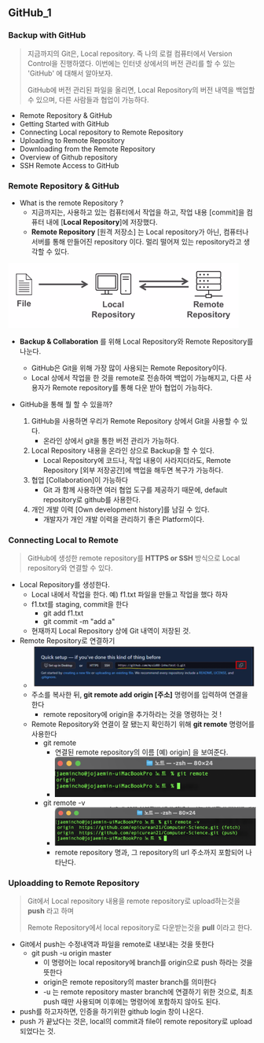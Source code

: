 ## GitHub_1

### Backup with GitHub

> 지금까지의 Git은, Local repository. 즉 나의 로컬 컴퓨터에서 Version Control을 진행하였다. 이번에는 인터넷 상에서의 버전 관리를 할 수 있는 'GitHub' 에 대해서 알아보자.
>
> GitHub에 버전 관리된 파일을 올리면, Local Repository의 버전 내역을 백업할 수 있으며, 다른 사람들과 협업이 가능하다.

- Remote Repository & GitHub
- Getting Started with GitHub
- Connecting Local repository to Remote Repository
- Uploading to Remote Repository
- Downloading from the Remote Repository
- Overview of Github repository
- SSH Remote Access to GitHub



### Remote Repository & GitHub

- What is the remote Repository ?
  - 지금까지는, 사용하고 있는 컴퓨터에서 작업을 하고, 작업 내용 [commit]을 컴퓨터 내에 [**Local Repository**]에 저장했다.
  - **Remote Repository** [원격 저장소] 는 Local repository가 아닌, 컴퓨터나 서버를 통해 만들어진 repository 이다. 멀리 떨어져 있는 repository라고 생각할 수 있다.

<img src="./readmeImg/forAfterMidTerm/remoteRepository.png" alt="remoteRepository" style="zoom:50%;" /> 

- **Backup & Collaboration** 를 위해 Local Repository와 Remote Repository를 나눈다.
  - GitHub은 Git을 위해 가장 많이 사용되는 Remote Repository이다.
  - Local 상에서 작업을 한 것을 remote로 전송하여 백업이 가능해지고, 다른 사용자가 Remote repository를 통해 다운 받아 협업이 가능하다.



- GitHub을 통해 뭘 할 수 있을까?
  1. GitHub을 사용하면 우리가 Remote Repository 상에서 Git을 사용할 수 있다.
     - 온라인 상에서 git을 통한 버전 관리가 가능하다.
  2. Local Repository 내용을 온라인 상으로 Backup을 할 수 있다.
     - Local Repository에 코드나, 작업 내용이 사라지더라도, Remote Repository [외부 저장공간]에 백업을 해두면 복구가 가능하다.
  3. 협업 [Collaboration]이 가능하다
     - Git 과 함께 사용하면 여러 협업 도구를 제공하기 때문에, default repository로 github를 사용한다.
  4. 개인 개발 이력 [Own development history]를 남길 수 있다.
     - 개발자가 개인 개발 이력을 관리하기 좋은 Platform이다.



### Connecting Local to Remote

> GitHub에 생성한 remote repository를 **HTTPS or SSH** 방식으로 Local repository와 연결할 수 있다. 

- Local Repository를 생성한다.
  - Local 내에서 작업을 한다. 예) f1.txt 파일을 만들고 작업을 했다 하자
  - f1.txt를 staging, commit을 한다
    - git add f1.txt
    - git commit -m "add a"
  - 현재까지 Local Repository 상에 Git 내역이 저장된 것.
- Remote Repository로 연결하기
  - <img src="./readmeImg/forAfterMidTerm/connectingToRemoteRepository.png" alt="connectingToRemoteRepository" style="zoom:50%;" /> 
  - 주소를 복사한 뒤, **git remote add origin [주소]** 명령어를 입력하여 연결을 한다
    - remote repository에 origin을 추가하라는 것을 명령하는 것 !
  - Remote Repository와 연결이 잘 됐는지 확인하기 위해 **git remote** 명령어를 사용한다
    - git remote
      - 연결된 remote repository의 이름 [예) origin] 을 보여준다.
      - <img src="./readmeImg/forAfterMidTerm/git remote.png" alt="git remote" style="zoom:50%;" /> 
    - git remote -v
      - <img src="./readmeImg/forAfterMidTerm/git remote -v.png" alt="git remote -v" style="zoom:50%;" /> 
      - remote repository 명과, 그 repository의 url 주소까지 포함되어 나타난다.



### Uploadding to Remote Repository

> Git에서 Local repository 내용을 remote repository로 upload하는것을 **push** 라고 하며
>
> Remote Repository에서 local repository로 다운받는것을 **pull** 이라고 한다.



- Git에서 push는 수정내역과 파일을 remote로 내보내는 것을 뜻한다
  - git push -u origin master
    - 이 명령어는 local repository에 branch를 origin으로 push 하라는 것을 뜻한다
    - origin은 remote repository의 master branch를 의미한다
    - -u 는 remote repository master branch에 연결하기 위한 것으로, 최초 push 때만 사용되며 이후에는 명령어에 포함하지 않아도 된다.
- push를 하고자하면, 인증을 하기위한 github login 창이 나온다.
- push 가 끝났다는 것은, local의 commit과 file이 remote repository로 upload 되었다는 것.